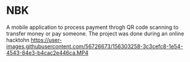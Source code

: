 # NBK
A mobile application to process payment throgh QR code scanning to transfer money or pay someone.
The project was done during an online hacktohn 
https://user-images.githubusercontent.com/56726673/156303258-3c3cefc8-1e54-4543-84e3-b4cac2e446ca.MP4


